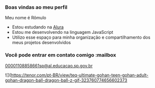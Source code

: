 ### Boas vindas ao meu perfil

Meu nome é Rômulo

- Estou estudando na [Alura](https://www.alura.com.br)
- Estou me desenvolvendo na linguagem JavaScript
- Utilizo esse espaço para minha organização e compartilhamento dos meus projetos desenvolvidos

### Você pode entrar em contato comigo :mailbox

00001108858661sp@al.educacao.sp.gov.br


![](https://tenor.com/pt-BR/view/teq-ultimate-gohan-teen-gohan-adult-gohan-dragon-ball-dragon-ball-z-gif-323760774656602373
